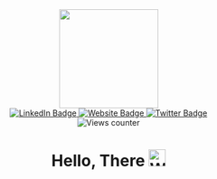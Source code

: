 <div id="header" align="center">
  <img src="https://media3.giphy.com/media/wZHlVEfXtXwuUNfI41/giphy.gif?cid=790b7611724db5681a34fa411a1a9fe6adca2e085781191b&rid=giphy.gif&ct=s" width="175"/><br>
  <div id="badges">
    <a href="https://www.linkedin.com/in/luk%C3%A1%C5%A1-alois-zborn%C3%ADk-b2a541234/">
      <img src="https://img.shields.io/badge/LinkedIn-blue?style=for-the-badge&logo=linkedin&logoColor=white" alt="LinkedIn Badge"/>
    </a>
    <a href="https://lazbo.eu/">
      <img src="https://img.shields.io/badge/Website-green?style=for-the-badge&logo=firefox&logoColor=white" alt="Website Badge"/>
    </a>
    <a href="https://twitter.com/la_zbornik">
      <img src="https://img.shields.io/badge/Twitter-blue?style=for-the-badge&logo=twitter&logoColor=white" alt="Twitter Badge"/>
    </a>
  </div>
  <img src="https://komarev.com/ghpvc/?username=lazb0&style=flat-square&color=blue" alt="Views counter"/>
  <h1>Hello, There <img src="https://blog.joypixels.com/content/images/2019/06/waving_hand_sign_1024.gif" width="30" alt="Waving hand"/></h1>
</div>
